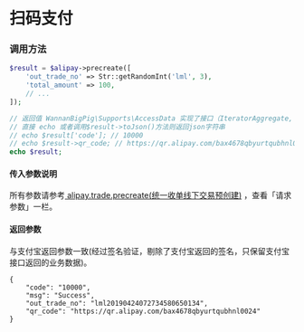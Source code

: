 # 扫码支付

### 调用方法

```php
$result = $alipay->precreate([
    'out_trade_no' => Str::getRandomInt('lml', 3),
    'total_amount' => 100,
    // ...
]);

// 返回值 WannanBigPig\Supports\AccessData 实现了接口（IteratorAggregate, ArrayAccess, Serializable, Countable）
// 直接 echo 或者调用$result->toJson()方法则返回json字符串
// echo $result['code']; // 10000
// echo $result->qr_code; // https://qr.alipay.com/bax4678qbyurtqubhnl0024
echo $result;

```

#### 传入参数说明

所有参数请参考[ alipay.trade.precreate\(统一收单线下交易预创建\)](https://docs.open.alipay.com/api_1/alipay.trade.precreate/) ，查看「请求参数」一栏。

#### 返回参数

与支付宝返回参数一致\(经过签名验证，剔除了支付宝返回的签名，只保留支付宝接口返回的业务数据\)。

```text
{
    "code": "10000",
    "msg": "Success",
    "out_trade_no": "lml20190424072734580650134",
    "qr_code": "https://qr.alipay.com/bax4678qbyurtqubhnl0024"
}
```

